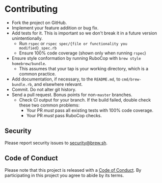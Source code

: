 # Contributing

* Fork the project on GitHub.
* Implement your feature addition or bug fix.
* Add tests for it. This is important so we don't break it in a future version unintentionally.
  * Run `rspec` or `rspec spec/{file or functionality you modified}_spec.rb`
  * Ensure 100% code coverage (shown only when running `rspec`)
* Ensure style conformation by running RuboCop with `brew style homebrew/bundle`.
  * This assumes that your tap is your working directory, which is a common practice.
* Add documentation, if necessary, to the `README.md`, to `cmd/brew-bundle.rb`, and elsewhere relevant.
* Commit. Do not alter git history.
* Send a pull request. Bonus points for non-`master` branches.
  * Check CI output for your branch. If the build failed, double check these two common problems:
    * Your PR _must_ pass all existing tests with 100% code coverage.
    * Your PR _must_ pass RuboCop checks.

## Security

Please report security issues to security@brew.sh.

## Code of Conduct

Please note that this project is released with a [Code of Conduct](https://github.com/Homebrew/.github/blob/master/CODE_OF_CONDUCT.md#code-of-conduct). By participating in this project you agree to abide by its terms.
